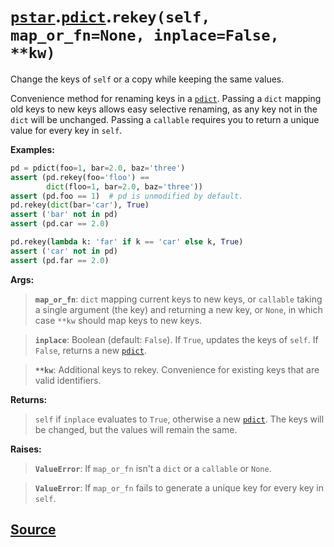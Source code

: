 # [`pstar`](./pstar.md).[`pdict`](./pstar_pdict.md).`rekey(self, map_or_fn=None, inplace=False, **kw)`

Change the keys of `self` or a copy while keeping the same values.

Convenience method for renaming keys in a [`pdict`](./pstar_pdict.md). Passing a `dict` mapping
old keys to new keys allows easy selective renaming, as any key not in the
`dict` will be unchanged. Passing a `callable` requires you to return a unique
value for every key in `self`.

**Examples:**
```python
pd = pdict(foo=1, bar=2.0, baz='three')
assert (pd.rekey(foo='floo') ==
        dict(floo=1, bar=2.0, baz='three'))
assert (pd.foo == 1)  # pd is unmodified by default.
pd.rekey(dict(bar='car'), True)
assert ('bar' not in pd)
assert (pd.car == 2.0)

pd.rekey(lambda k: 'far' if k == 'car' else k, True)
assert ('car' not in pd)
assert (pd.far == 2.0)
```

**Args:**

>    **`map_or_fn`**: `dict` mapping current keys to new keys, or `callable` taking a single
>               argument (the key) and returning a new key, or `None`, in which case
>               `**kw` should map keys to new keys.

>    **`inplace`**: Boolean (default: `False`). If `True`, updates the keys of `self`. If
>             `False`, returns a new [`pdict`](./pstar_pdict.md).

>    **`**kw`**: Additional keys to rekey. Convenience for existing keys that are valid
>          identifiers.

**Returns:**

>    `self` if `inplace` evaluates to `True`, otherwise a new [`pdict`](./pstar_pdict.md). The keys will
>    be changed, but the values will remain the same.

**Raises:**

>    **`ValueError`**: If `map_or_fn` isn't a `dict` or a `callable` or `None`.

>    **`ValueError`**: If `map_or_fn` fails to generate a unique key for every key in `self`.



## [Source](../pstar/pstar.py#L421-L483)